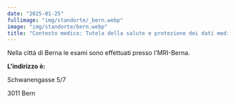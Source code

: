 ```yaml
---
date: "2025-01-25"
fullimage: "img/standorte/_bern.webp"
image: "img/standorte/bern.webp"
title: "Contesto medico: Tutela della salute e protezione dei dati medici"
---
```


Nella città di Berna le esami sono effettuati presso l'MRI-Berna.

**L'indirizzo è:**

Schwanengasse 5/7

3011 Bern